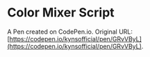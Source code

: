 # Color Mixer Script

A Pen created on CodePen.io. Original URL: [https://codepen.io/kynsofficial/pen/GRvVByL](https://codepen.io/kynsofficial/pen/GRvVByL).


